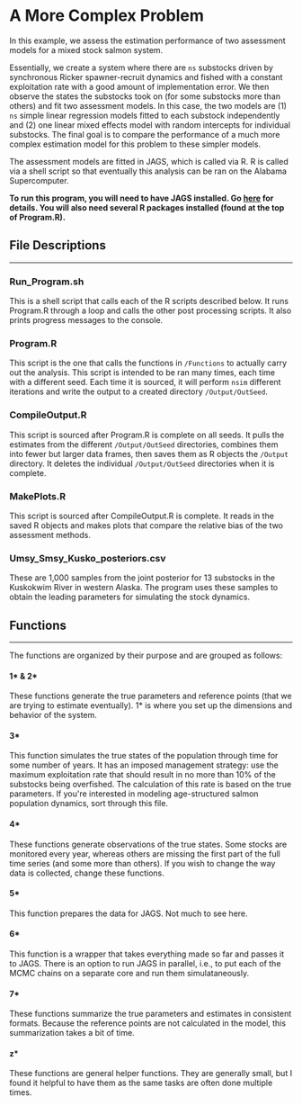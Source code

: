 # A More Complex Problem

In this example, we assess the estimation performance of two assessment models for a mixed stock salmon system.

Essentially, we create a system where there are `ns` substocks driven by synchronous Ricker spawner-recruit dynamics and fished with a constant exploitation rate with a good amount of implementation error. We then observe the states the substocks took on (for some substocks more than others) and fit two assessment models. In this case, the two models are (1) `ns` simple linear regression models fitted to each substock independently and (2) one linear mixed effects model with random intercepts for individual substocks. The final goal is to compare the performance of a much more complex estimation model for this problem to these simpler models.

The assessment models are fitted in JAGS, which is called via R. R is called via a shell script so that eventually this analysis can be ran on the Alabama Supercomputer. 

**To run this program, you will need to have JAGS installed. Go [here](http://mcmc-jags.sourceforge.net/) for details. You will also need several R packages installed (found at the top of Program.R).**

## File Descriptions

---

### Run_Program.sh

This is a shell script that calls each of the R scripts described below. It runs Program.R through a loop and calls the other post processing scripts. It also prints progress messages to the console.

### Program.R

This script is the one that calls the functions in `/Functions` to actually carry out the analysis. This script is intended to be ran many times, each time with a different seed. Each time it is sourced, it will perform `nsim` different iterations and write the output to a created directory `/Output/OutSeed`. 

### CompileOutput.R

This script is sourced after Program.R is complete on all seeds. It pulls the estimates from the different `/Output/OutSeed` directories, combines them into fewer but larger data frames, then saves them as R objects the `/Output` directory. It deletes the individual `/Output/OutSeed` directories when it is complete.

### MakePlots.R

This script is sourced after CompileOutput.R is complete. It reads in the saved R objects and makes plots that compare the relative bias of the two assessment methods.

### Umsy_Smsy_Kusko_posteriors.csv

These are 1,000 samples from the joint posterior for 13 substocks in the Kuskokwim River in western Alaska. The program uses these samples to obtain the leading parameters for simulating the stock dynamics.

## Functions

---

The functions are organized by their purpose and are grouped as follows:

#### 1* & 2*

These functions generate the true parameters and reference points (that we are trying to estimate eventually). 1* is where you set up the dimensions and behavior of the system.

#### 3*

This function simulates the true states of the population through time for some number of years. It has an imposed management strategy: use the maximum exploitation rate that should result in no more than 10% of the substocks being overfished. The calculation of this rate is based on the true parameters. If you're interested in modeling age-structured salmon population dynamics, sort through this file.

#### 4*

These functions generate observations of the true states. Some stocks are monitored every year, whereas others are missing the first part of the full time series (and some more than others). If you wish to change the way data is collected, change these functions.

#### 5*

This function prepares the data for JAGS. Not much to see here.

#### 6*

This function is a wrapper that takes everything made so far and passes it to JAGS. There is an option to run JAGS in parallel, i.e., to put each of the MCMC chains on a separate core and run them simulataneously. 

#### 7*

These functions summarize the true parameters and estimates in consistent formats. Because the reference points are not calculated in the model, this summarization takes a bit of time. 

#### z*

These functions are general helper functions. They are generally small, but I found it helpful to have them as the same tasks are often done multiple times. 
